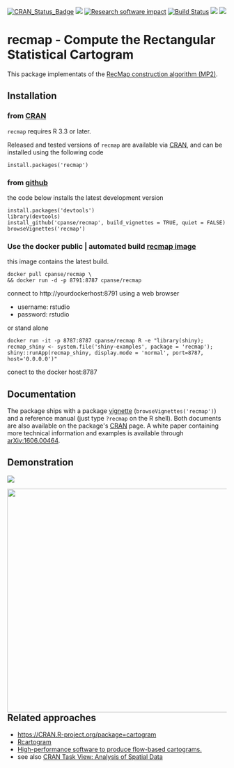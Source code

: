 [![CRAN_Status_Badge](http://www.r-pkg.org/badges/version/recmap)](https://cran.r-project.org/package=recmap)
[![](https://images.microbadger.com/badges/image/cpanse/recmap.svg)](http://microbadger.com/images/cpanse/recmap "Get your own image badge on microbadger.com")
[![Research software impact](http://depsy.org/api/package/cran/recmap/badge.svg)](http://depsy.org/package/r/recmap)
[![Build Status](https://travis-ci.org/cpanse/recmap.svg)](https://travis-ci.org/cpanse/recmap) 
[![](http://cranlogs.r-pkg.org/badges/grand-total/recmap)](https://cran.r-project.org/package=recmap)
[![](http://cranlogs.r-pkg.org/badges/recmap)](https://cran.r-project.org/package=recmap) 

# recmap - Compute the Rectangular Statistical Cartogram

This package implementats of the [RecMap construction algorithm (MP2)](http://dx.doi.org/10.1109/INFVIS.2004.57).


## Installation


### from [CRAN](https://CRAN.R-project.org/package=recmap)

`recmap` requires R 3.3 or later.

Released and tested versions of `recmap` are available via
[CRAN](https://CRAN.R-project.org/package=recmap), 
and can be installed using the following code

```{r}
install.packages('recmap')
```

### from [github](https://github.com/cpanse/recmap)

the code below installs the latest development version

```{r}
install.packages('devtools')
library(devtools)
install_github('cpanse/recmap', build_vignettes = TRUE, quiet = FALSE)
browseVignettes('recmap')
```

### Use the docker public | automated build [recmap image](https://hub.docker.com/r/cpanse/recmap/) 

this image contains the latest build.

```{bash}
docker pull cpanse/recmap \
&& docker run -d -p 8791:8787 cpanse/recmap
```

connect to http://yourdockerhost:8791  using a web browser

* username: rstudio
* password: rstudio

or stand alone

```{bash}
docker run -it -p 8787:8787 cpanse/recmap R -e "library(shiny); recmap_shiny <- system.file('shiny-examples', package = 'recmap'); shiny::runApp(recmap_shiny, display.mode = 'normal', port=8787, host='0.0.0.0')"
```

conect to the docker host:8787

## Documentation

The package ships with a package 
[vignette](https://cran.r-project.org/web/packages/recmap/vignettes/recmap.html)
(`browseVignettes('recmap')`)
and a reference manual (just type `?recmap` on the R shell).
Both documents are also available on the package's 
[CRAN](https://CRAN.R-project.org/package=recmap) page.
A white paper containing more technical information and examples is
available through [arXiv:1606.00464](https://arxiv.org/abs/1606.00464).

## Demonstration

![](https://github.com/cpanse/recmap/tree/master/inst/graphics/recmap_anim.gif)


 <img src="https://github.com/cpanse/recmap/tree/master/inst/graphics/recmap_anim.gif" align="right" width="512px" />
 
```{r}
# Requires to install suggested  packages
# install.packages(c('colorspace', 'maps', 'noncensus', 'shiny'))

library(shiny)
recmap_shiny <- system.file('shiny-examples', package = 'recmap')
shiny::runApp(recmap_shiny, display.mode = 'normal')
```

## Related approaches

* https://CRAN.R-project.org/package=cartogram
* [Rcartogram](https://github.com/omegahat/Rcartogram)
* [High-performance software to produce flow-based cartograms.](https://github.com/Flow-Based-Cartograms/go_cart) 
* see also [CRAN Task View: Analysis of Spatial Data](https://CRAN.R-project.org/view=Spatial)
